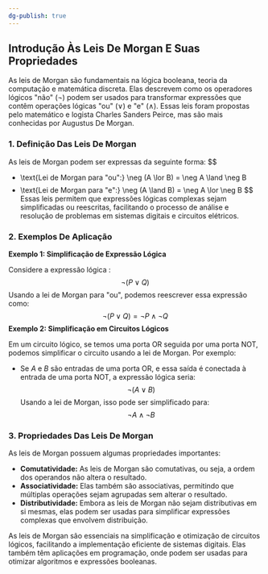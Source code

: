 ```yaml
---
dg-publish: true
---
```


## Introdução Às Leis De Morgan E Suas Propriedades

As leis de Morgan são fundamentais na lógica booleana, teoria da computação e matemática discreta. Elas descrevem como os operadores lógicos "não" (¬) podem ser usados para transformar expressões que contêm operações lógicas "ou" (∨) e "e" (∧). Essas leis foram propostas pelo matemático e logista Charles Sanders Peirce, mas são mais conhecidas por Augustus De Morgan.

### 1. Definição Das Leis De Morgan

As leis de Morgan podem ser expressas da seguinte forma:
$$
- \text{Lei de Morgan para "ou":} \neg (A \lor B) = \neg A \land \neg B
$$$$
- \text{Lei de Morgan para "e":} \neg (A \land B) = \neg A \lor \neg B
$$
Essas leis permitem que expressões lógicas complexas sejam simplificadas ou reescritas, facilitando o processo de análise e resolução de problemas em sistemas digitais e circuitos elétricos.

### 2. Exemplos De Aplicação

**Exemplo 1: Simplificação de Expressão Lógica**

Considere a expressão lógica :
$$
\neg (P \lor Q)
$$
Usando a lei de Morgan para "ou", podemos reescrever essa expressão como:
$$
\neg (P \lor Q) = \neg P \land \neg Q
$$
**Exemplo 2: Simplificação em Circuitos Lógicos**

Em um circuito lógico, se temos uma porta OR seguida por uma porta NOT, podemos simplificar o circuito usando a lei de Morgan. Por exemplo:

- Se $A$ e $B$ são entradas de uma porta OR, e essa saída é conectada à entrada de uma porta NOT, a expressão lógica seria:
$$
\neg (A \lor B)
$$
Usando a lei de Morgan, isso pode ser simplificado para:
$$
\neg A \land \neg B
$$
### 3. Propriedades Das Leis De Morgan

As leis de Morgan possuem algumas propriedades importantes:

- **Comutatividade:** As leis de Morgan são comutativas, ou seja, a ordem dos operandos não altera o resultado.
- **Associatividade:** Elas também são associativas, permitindo que múltiplas operações sejam agrupadas sem alterar o resultado.
- **Distributividade:** Embora as leis de Morgan não sejam distributivas em si mesmas, elas podem ser usadas para simplificar expressões complexas que envolvem distribuição.

As leis de Morgan são essenciais na simplificação e otimização de circuitos lógicos, facilitando a implementação eficiente de sistemas digitais. Elas também têm aplicações em programação, onde podem ser usadas para otimizar algoritmos e expressões booleanas.
